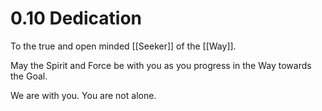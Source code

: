 # 0.10 Dedication
To the true and open minded [[Seeker]] of the [[Way]]. 

May the Spirit and Force be with you as you progress in the Way towards the Goal. 

We are with you. You are not alone. 

